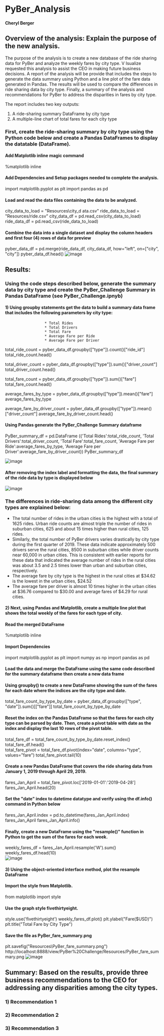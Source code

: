 # PyBer_Analysis

#### Cheryl Berger

## Overview of the analysis: Explain the purpose of the new analysis.
The purpose of the analysis is to create a new database of the ride sharing data for PyBer and analyze the weekly fares by city type. V Isualize requested this analysis to assist the CEO in making future business decisions. A report of the analysis will be provide that includes the steps to generate the data summary using Python and a line plot of the fare data generated in Pandas.  The results will be used to compare the differences in ride sharing data by city type.  Finally, a summary of the analysis and recommendations for PyBer to address the disparities in fares by city type.    

The report includes two key outputs: 
1) A ride-sharing summary DataFrame by city type
2) A multiple-line chart of total fares for each city type

### First, create the ride-sharing summary by city type using the Python code below and create a Pandas DataFrames to display the datatable (DataFrame).  

  #### Add Matplotlib inline magic command
  %matplotlib inline
  #### Add Dependencies and Setup packages needed to complete the analysis.  
  import matplotlib.pyplot as plt
  import pandas as pd
  #### Load and read the data files containing the data to be analyzed. 
  city_data_to_load = "Resources\city_d  ata.csv"
  ride_data_to_load = "Resources/ride.csv"
  city_data_df = pd.read_csv(city_data_to_load)
  ride_data_df = pd.read_csv(ride_data_to_load)
  #### Combine the data into a single dataset and display the column headers and first four (4) rows of data for preview
  pyber_data_df = pd.merge(ride_data_df, city_data_df, how="left", on=["city", "city"])
  pyber_data_df.head()
![image](https://user-images.githubusercontent.com/94234511/148483493-1f2095ca-eb94-47ef-9647-a21ca3f65700.png)

## Results: 

### Using the code steps described below, generate the summary data by city type and create the PyBer_Challenge Summary in Pandas DataFrame (see PyBer_Challenge.ipnyb) 

  #### 1) Using groupby statements get the data to build a summary data frame that includes the following parameters by city type:
                      * Total Rides	
                      * Total Drivers	
                      * Total Fare	
                      * Average Fare per Ride	
                      * Average Fare per Driver

  total_ride_count = pyber_data_df.groupby(["type"]).count()["ride_id"]
  total_ride_count.head()

  total_driver_count = pyber_data_df.groupby(["type"]).sum()["driver_count"]
  total_driver_count.head()

  total_fare_count = pyber_data_df.groupby(["type"]).sum()["fare"]
  total_fare_count.head()

  average_fares_by_type = pyber_data_df.groupby(["type"]).mean()["fare"]
  average_fares_by_type

  average_fare_by_driver_count = pyber_data_df.groupby(["type"]).mean()["driver_count"]
  average_fare_by_driver_count.head()

#### Using Pandas generate the PyBer_Challenge Summary dataframe
  PyBer_summary_df = pd.DataFrame ({'Total Rides':total_ride_count,
                   'Total Drivers':total_driver_count,
                   'Total Fare':total_fare_count, 
                   'Average Fare per Ride':average_fares_by_type, 
                   'Average Fare per Driver':average_fare_by_driver_count}) 
  PyBer_summary_df

![image](https://user-images.githubusercontent.com/94234511/148483966-0c3485b6-9c93-4e70-8d64-5ddb7dcfad09.png)

  #### After removing the index label and formatting the data, the final summary of the ride data by type is displayed below
![image](https://user-images.githubusercontent.com/94234511/148553616-db500b20-16f7-4128-9c35-4dc75f8f72fd.png)

  ### The differences in ride-sharing data among the different city types are explained below:
 
  * The total number of rides in the urban cities is the highest with a total of 1625 rides. Urban ride counts are almost triple the number of rides in suburban cities, 625 and about 15 times higher than rural cities, 125 rides. 
  * Similarly, the total number of PyBer drivers varies drastically by city type during the first quarter of 2019.   These data indicate approximately 500 drivers serve the rural cities, 8500 in suburban cities while driver counts near 60,000 in urban cities. This is consistent with earlier reports for these data that indicated the average number of rides in the rural cities was about 3.5 and 2.5 times lower than urban and suburban cities, respectively.
  * The average fare by city type is the highest in the rural cities at $34.62 is the lowest in the urban cities, $24.52
  * The average fare per driver is almost 10 times higher in the urban cities at $36.76 compared to $30.00 and average fares of $4.29 for rural cities.

#### 2) Next, using Pandas and Matplotlib, create a multiple line plot that shows the total weekly of the fares for each type of city.
  #### Read the merged DataFrame
  %matplotlib inline
  #### Import Dependencies
  import matplotlib.pyplot as plt
  import numpy as np
  import pandas as pd
  #### Load the data and merge the DataFrame using the same code described for the summary dataframe then create a new data frame 
  #### Using groupby() to create a new DataFrame showing the sum of the fares for each date where the indices are the city type and date.
  total_fare_count_by_type_by_date = pyber_data_df.groupby(["type", "date"]).sum()[["fare"]]
  total_fare_count_by_type_by_date 
  
  #### Reset the index on the Pandas DataFrame so that the fares for each city type can be parsed by date. Then, create a pivot table with date as the index and display the last   10 rows of the pivot table. 
  total_fare_df = total_fare_count_by_type_by_date.reset_index()
  total_fare_df.head()    
  total_fare_pivot = total_fare_df.pivot(index="date", columns="type", values="fare")
  total_fare_pivot.tail(10)
   
  #### Create a new Pandas DataFrame that covers the ride sharing data from January 1, 2019 through April 29, 2019. 
  fares_Jan_April = total_fare_pivot.loc['2019-01-01':'2019-04-28']
  fares_Jan_April.head(20)  
  #### Set the "date" index to datetime datatype and verify using the df.info() command in Python below 
  fares_Jan_April.index = pd.to_datetime(fares_Jan_April.index)
  fares_Jan_April
  fares_Jan_April.info()   
  #### Finally, create a new DataFrame using the "resample()" function in Python to get the sum of the fares for each week.
  weekly_fares_df = fares_Jan_April.resample('W').sum()
  weekly_fares_df.head(10)  
![image](https://user-images.githubusercontent.com/94234511/148485146-5a0f8263-408f-43b3-8709-8ca709fe6790.png)

#### 3) Using the object-oriented interface method, plot the resample DataFrame
  #### Import the style from Matplotlib.
  from matplotlib import style
  #### Use the graph style fivethirtyeight.
  style.use('fivethirtyeight')
  weekly_fares_df.plot()
  plt.ylabel("Fare($USD)")
  plt.title("Total Fare by City Type")
  #### Save the file as PyBer_fare_summary.png
  plt.savefig("Resources\PyBer_fare_summary.png")
  http://localhost:8888/view/PyBer%20Challenge/Resources/PyBer_fare_summary.png
  ![image](https://user-images.githubusercontent.com/94234511/148487520-952dafb6-86a0-4d02-a124-9b5eec558d00.png)

## Summary: Based on the results, provide three business recommendations to the CEO for addressing any disparities among the city types.
  ### 1) Recommendation 1
  
  ### 2) Recommendation 2
  
  ### 3) Recommendation 3
   








